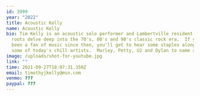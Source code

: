 ```yaml
---
id: 3999
year: "2022"
title: Acoustic Kelly
name: Acoustic Kelly
bio: Tim Kelly is an acoustic solo performer and Lambertville resident whose
  roots delve deep into the 70's, 80's and 90's classic rock era.  If you've
  been a fan of music since then, you'll get to hear some staples along with
  some of today's chill artists.  Marley, Petty, U2 and Dylan to name a few.
image: /uploads/shot-for-youtube.jpg
link: ""
time: 2021-09-27T18:07:31.350Z
email: timothyjkelly@msn.com
venmo: ???
paypal: ???
---
```

